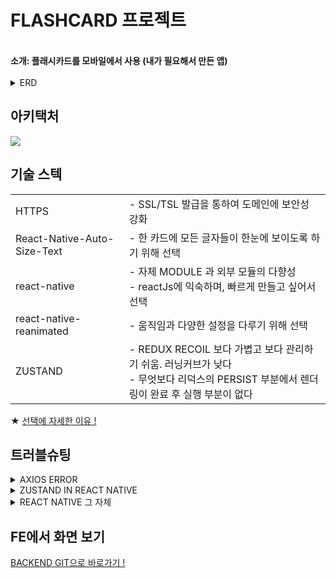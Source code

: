 
# **FLASHCARD 프로젝트** 
</br>
<strong> 소개: 플래시카드를 모바일에서 사용 (내가 필요해서 만든 앱) </strong>
</br>
<br>
<details>
<summary>ERD</summary>
<br>
<img src="https://github.com/jeonghawook/quiz/assets/126029736/827d674d-f572-46fb-b69b-6cfc3d6cf578">
</details>


## **아키택처**
<img src="https://github.com/jeonghawook/quiz/assets/126029736/cdc57279-d1f1-4131-a8e5-14e56f7b1a22">

## **기술 스텍**
<table>
 <tr>
    <td>HTTPS</td>
    <td> - SSL/TSL 발급을 통하여 도메인에 보안성 강화 <br />
   </td>
  </tr>
  <tr>
    <td>React-Native-Auto-Size-Text</td>
    <td>- 한 카드에 모든 글자들이 한눈에 보이도록 하기 위해 선택<br />
 </td>
  </tr>
    <tr>
    <td>react-native</td>
    <td>- 자체 MODULE 과 외부 모듈의 다향성<br />
      - reactJs에 익숙하며, 빠르게 만들고 싶어서 선택
 </td>
    </tr>
     <tr>
    <td>react-native-reanimated</td>
   <td>- 움직임과 다양한 설정을 다루기 위해 선택 </td>
  </tr>
 <tr>
  <td>ZUSTAND</td>
 <td> - REDUX RECOIL 보다 가볍고 보다 관리하기 쉬움. 러닝커브가 낮다<br>
- 무엇보다 리덕스의 PERSIST 부분에서 렌더링이 완료 후 실행 부분이 없다</td>
 </tr>
</table>

★ [선택에 자세한 이유 !](https://velog.io/@saro3/%ED%94%84%EB%A1%9C%EC%A0%9D%ED%8A%B8-FlashCard)

## **트러블슈팅** 
<details>
<summary>AXIOS ERROR</summary>
<br>
<img src="https://github.com/jeonghawook/quiz/assets/126029736/827d674d-f572-46fb-b69b-6cfc3d6cf578">
</details>

<details>
<summary>ZUSTAND IN REACT NATIVE</summary>
<br>
<img src="https://github.com/jeonghawook/quiz/assets/126029736/827d674d-f572-46fb-b69b-6cfc3d6cf578">
</details>

<details>
<summary>REACT NATIVE 그 자체</summary>
<br>
<img src="https://github.com/jeonghawook/quiz/assets/126029736/827d674d-f572-46fb-b69b-6cfc3d6cf578">
</details>

## **FE에서 화면 보기**
 [BACKEND GIT으로 바로가기 ! ](https://github.com/jeonghawook/quiz)
